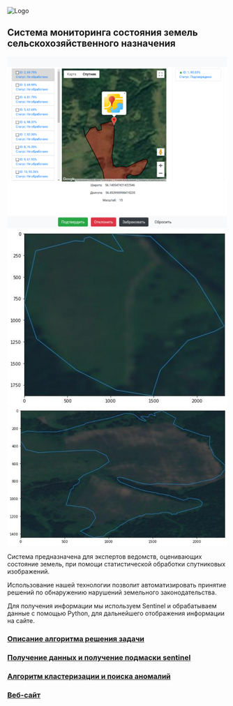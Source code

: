 ![Logo](logo.bmp "FaNopOch")
## Система мониторинга состояния земель сельскохозяйственного назначения

![Web](web.png "Web")
![Main 1](main1.jpg "Main picture 1") ![Main 2](main2.jpg "Main picture 2")

Система предназначена для экспертов ведомств, оценивающих состояние земель, при помощи статистической обработки спутниковых изображений.

Использование нашей технологии позволит автоматизировать принятие решений по обнаружению нарушений земельного законодательства.

Для получения информации мы используем Sentinel и обрабатываем данные с помощью Python, для дальнейшего отображения информации на сайте.


### [Описание алгоритма решения задачи](Leaders_of_digital.pdf)
### [Получение данных и получение подмаски sentinel](FieldsCV.ipynb)
### [Алгоритм кластеризации и поиска аномалий](proofs.ipynb)
### [Веб-сайт](digital_breakthrough)
